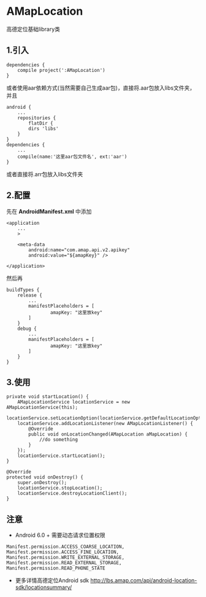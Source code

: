 # AMapLocation
高德定位基础library类
## 1.引入  

```
dependencies {
    compile project(':AMapLocation')
}
```
或者使用aar依赖方式(当然需要自己生成aar包)，直接将.aar包放入libs文件夹，并且  
```
android {  
    ... 
    repositories {  
        flatDir {  
        dirs 'libs'  
    }  
}
dependencies {  
    ...
    compile(name:'这里aar包文件名', ext:'aar')  
}  
```
或者直接将.arr包放入libs文件夹  
## 2.配置
先在 **AndroidManifest.xml** 中添加
```
<application
    ...
    >
    
    <meta-data
        android:name="com.amap.api.v2.apikey"
        android:value="${amapKey}" />

</application>
```
然后再
```
buildTypes {
    release {
        ...
        manifestPlaceholders = [
                amapKey: "这里放key"
        ]
    }
    debug {
        ...
        manifestPlaceholders = [
                amapKey: "这里放key"
        ]
    }
}
```
## 3.使用

```
private void startLocation() {
    AMapLocationService locationService = new AMapLocationService(this);
    locationService.setLocationOption(locationService.getDefaultLocationOption());
    locationService.addLocationListener(new AMapLocationListener() {
        @Override
        public void onLocationChanged(AMapLocation aMapLocation) {
            //do something
        }
    });
    locationService.startLocation();
}

@Override
protected void onDestroy() {
    super.onDestroy();
    locationService.stopLocation();  
    locationService.destroyLocationClient();
}
```  
## 注意
- Android 6.0 + 需要动态请求位置权限  

```
Manifest.permission.ACCESS_COARSE_LOCATION,
Manifest.permission.ACCESS_FINE_LOCATION,
Manifest.permission.WRITE_EXTERNAL_STORAGE,
Manifest.permission.READ_EXTERNAL_STORAGE,
Manifest.permission.READ_PHONE_STATE
```

- 更多详情高德定位Android sdk http://lbs.amap.com/api/android-location-sdk/locationsummary/
